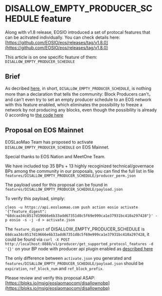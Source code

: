 # DISALLOW_EMPTY_PRODUCER_SCHEDULE feature

Along with v1.8 release, EOSIO introduced a set of protocal features that can be acitvated individually. You can check details here: [https://github.com/EOSIO/eos/releases/tag/v1.8.0](https://github.com/EOSIO/eos/releases/tag/v1.8.0)

This article is on one specific feature of them: `DISALLOW_EMPTY_PRODUCER_SCHEDULE`

## Brief

As decribed [here](https://github.com/EOSIO/eos/issues/6458), in short, `DISALLOW_EMPTY_PRODUCER_SCHEDULE`, is nothing more than a declaration that tells the community: Block Producers can't，and can't even try to set an empty producer schedule to an EOS network with this feature enabled, which eliminates the possibility to freeze a network by not producing any blocks, even though the possibility is already 0 according to [the code here](https://github.com/EOSIO/eos/blob/a2317d380de2ca4b8753673ee42fdfd6fb1b4819/libraries/chain/controller.cpp#L2733)


## Proposal on EOS Mainnet

EOSLaoMao Team has proposed to activate `DISALLOW_EMPTY_PRODUCER_SCHEDULE` on EOS Mainnet.

Special thanks to EOS Nation and MeetOne Team.

We have included top 35 BPs + 13 highly recoginized technical/governace BPs among the community in our proposals, you can find the full list in file `features/DISALLOW_EMPTY_PRODUCER_SCHEDULE/producer_perm.json`

The payload used for this proposal can be found in `features/DISALLOW_EMPTY_PRODUCER_SCHEDULE/payload.json`

To verify this payload, simply:

```
cleos -u https://api.eoslaomao.com push action eosio activate '{"feature_digest": "68dcaa34c0517d19666e6b33add67351d8c5f69e999ca1e37931bc410a297428"}' -p eosio -s -j -d > activate.json
```

The `feature_digest` of DISALLOW_EMPTY_PRODUCER_SCHEDULE is `68dcaa34c0517d19666e6b33add67351d8c5f69e999ca1e37931bc410a297428`, it could be found via `curl -X POST http://localhost:8888/v1/producer/get_supported_protocol_features -d '{}'` on your BP node with producer api plugin enabled as [described here](https://developers.eos.io/eosio-nodeos/docs/consensus-protocol-upgrade-process#section-special-notes-to-block-producers)

The only difference between `activate.json` you generated and `features/DISALLOW_EMPTY_PRODUCER_SCHEDULE/payload.json` should be `expiration`, `ref_block_num` and `ref_block_prefix`.

Please review and verify this proposal ASAP: [https://bloks.io/msig/eoslaomaocom/disallownobp](https://bloks.io/msig/eoslaomaocom/disallownobp)
